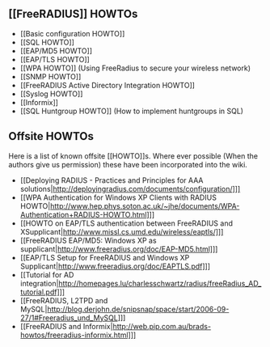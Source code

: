## [[FreeRADIUS]] HOWTOs

* [[Basic configuration HOWTO]]
* [[SQL HOWTO]]
* [[EAP/MD5 HOWTO]]
* [[EAP/TLS HOWTO]]
* [[WPA HOWTO]] (Using FreeRadius to secure your wireless network)
* [[SNMP HOWTO]]
* [[FreeRADIUS Active Directory Integration HOWTO]]
* [[Syslog HOWTO]]
* [[Informix]]
* [[SQL Huntgroup HOWTO]] (How to implement huntgroups in SQL)

## Offsite HOWTOs

Here is a list of known offsite [[HOWTO]]s. Where ever possible (When the authors give us permission) these have been incorporated into the wiki.
* [[Deploying RADIUS - Practices and Principles for AAA solutions|http://deployingradius.com/documents/configuration/]]]
* [[WPA Authentication for Windows XP Clients with RADIUS HOWTO|http://www.hep.phys.soton.ac.uk/~jhe/documents/WPA-Authentication+RADIUS-HOWTO.html]]]
* [[HOWTO on EAP/TLS authentication between FreeRADIUS and XSupplicant|http://www.missl.cs.umd.edu/wireless/eaptls/]]]
* [[FreeRADIUS EAP/MD5: Windows XP as supplicant|http://www.freeradius.org/doc/EAP-MD5.html]]]
* [[EAP/TLS Setup for FreeRADIUS and Windows XP Supplicant|http://www.freeradius.org/doc/EAPTLS.pdf]]]
* [[Tutorial for AD integration|http://homepages.lu/charlesschwartz/radius/freeRadius_AD_tutorial.pdf]]]
* [[FreeRADIUS, L2TPD and MySQL|http://blog.derjohn.de/snipsnap/space/start/2006-09-27/1#Freeradius_und_MySQL]]]
* [[FreeRADIUS and Informix|http://web.pip.com.au/brads-howtos/freeradius-informix.html]]]